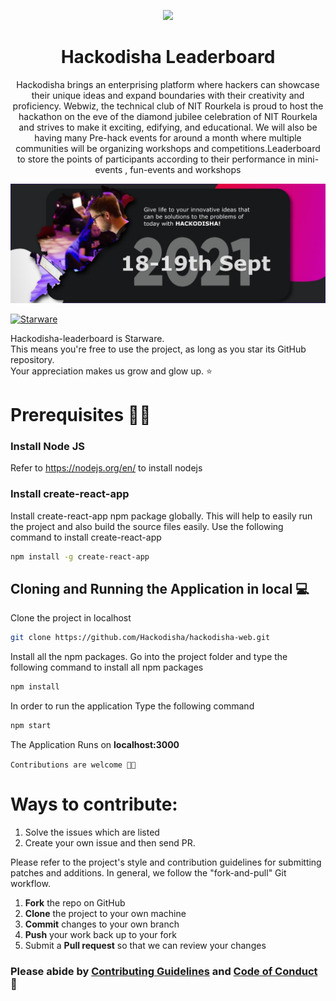 <p align='center'><img src='https://github.com/Hackodisha/hackodisha-web/blob/main/src/assets/images/logo.png' width='400' /></p>

<h1 align='center'> Hackodisha Leaderboard </h1>

<p align='center'>Hackodisha brings an enterprising platform where hackers can showcase their unique ideas and expand boundaries with their creativity and proficiency. Webwiz, the technical club of NIT Rourkela is proud to host the hackathon on the eve of the diamond jubilee celebration of NIT Rourkela and strives to make it exciting, edifying, and educational. We will also be having many Pre-hack events for around a month where multiple communities will be organizing workshops and competitions.Leaderboard to store the points of participants according to their performance in mini-events , fun-events and workshops </p>

<img src='HackOdishaBanner.jpeg' >

[![Starware](https://img.shields.io/badge/⭐-Starware-f5a91a?labelColor=black)](https://github.com/zepfietje/starware)

Hackodisha-leaderboard is Starware.  
This means you're free to use the project, as long as you star its GitHub repository.  
Your appreciation makes us grow and glow up. ⭐


# Prerequisites 👨‍💻

### Install Node JS
Refer to https://nodejs.org/en/ to install nodejs

### Install create-react-app
Install create-react-app npm package globally. This will help to easily run the project and also build the source files easily. Use the following command to install create-react-app

```bash
npm install -g create-react-app
```

## Cloning and Running the Application in local 💻

Clone the project in localhost
```bash
git clone https://github.com/Hackodisha/hackodisha-web.git
```
Install all the npm packages. Go into the project folder and type the following command to install all npm packages

```bash
npm install
```

In order to run the application Type the following command

```bash
npm start
```

The Application Runs on **localhost:3000**


`Contributions are welcome 🎉🎉`

# Ways to contribute:
1. Solve the issues which are listed
2. Create your own issue and then send PR.

Please refer to the project's style and contribution guidelines for submitting patches and additions. In general, we follow the "fork-and-pull" Git workflow.

 1. **Fork** the repo on GitHub
 2. **Clone** the project to your own machine
 3. **Commit** changes to your own branch
 4. **Push** your work back up to your fork
 5. Submit a **Pull request** so that we can review your changes

### Please abide by  [Contributing Guidelines](https://github.com/Hackodisha/hackodisha-leaderboard/blob/main/CONTRIBUTING.md) and [Code of Conduct](https://github.com/Hackodisha/hackodisha-leaderboard/blob/main/CODE_OF_CONDUCT.md) 🚀

